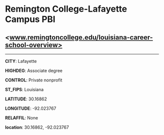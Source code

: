 # Remington College-Lafayette Campus PBI
## <www.remingtoncollege.edu/louisiana-career-school-overview>
---
**CITY**: Lafayette

**HIGHDEG**: Associate degree

**CONTROL**: Private nonprofit

**ST_FIPS**: Louisiana

**LATITUDE**: 30.16862

**LONGITUDE**: -92.023767

**RELAFFIL**: None

**location**: 30.16862, -92.023767